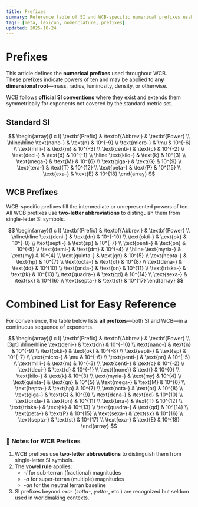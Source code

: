```yaml
---
title: Prefixes
summary: Reference table of SI and WCB-specific numerical prefixes usable with any measurement root across all WCB domains.
tags: [meta, lexicon, nomenclature, prefixes]
updated: 2025-10-24
---
```


# Prefixes

This article defines the **numerical prefixes** used throughout WCB.  
These prefixes indicate powers of ten and may be applied to **any dimensional root**—mass, radius, luminosity, density, or otherwise.

WCB follows **official SI conventions** where they exist and extends them symmetrically for exponents not covered by the standard metric set.

## Standard SI

$$
\begin{array}{l c l}
\textbf{Prefix} & \textbf{Abbrev.} & \textbf{Power} \\
\hline\hline
\text{nano-}  & \text{n}  & 10^{-9}  \\
\text{micro-} & \mu       & 10^{-6}  \\
\text{milli-} & \text{m}  & 10^{-3}  \\
\text{centi-} & \text{c}  & 10^{-2}  \\
\text{deci-}  & \text{d}  & 10^{-1}  \\
\hline
\text{kilo-}  & \text{k}  & 10^{3}   \\
\text{mega-}  & \text{M}  & 10^{6}   \\
\text{giga-}  & \text{G}  & 10^{9}   \\
\text{tera-}  & \text{T}  & 10^{12}  \\
\text{peta-}  & \text{P}  & 10^{15}  \\
\text{exa-}   & \text{E}  & 10^{18}
\end{array}
$$

## WCB Prefixes

WCB-specific prefixes fill the intermediate or unrepresented powers of ten.  
All WCB prefixes use **two-letter abbreviations** to distinguish them from single-letter SI symbols.

$$
\begin{array}{l c l}
\textbf{Prefix} & \textbf{Abbrev.} & \textbf{Power} \\
\hline\hline
\text{deni-}   & \text{dn} & 10^{-10} \\
\text{okti-}   & \text{ok} & 10^{-8}  \\
\text{septi-}  & \text{sp} & 10^{-7}  \\
\text{penti-}  & \text{pn} & 10^{-5}  \\
\text{demi-}   & \text{dm} & 10^{-4}  \\
\hline
\text{myria-}  & \text{my} & 10^{4}   \\
\text{quinta-} & \text{qn} & 10^{5}   \\
\text{hepta-}  & \text{hp} & 10^{7}   \\
\text{octa-}   & \text{ot} & 10^{8}   \\
\text{dena-}   & \text{dd} & 10^{10}  \\
\text{onda-}   & \text{on} & 10^{11}  \\
\text{triska-} & \text{tk} & 10^{13}  \\
\text{quadra-} & \text{qd} & 10^{14}  \\
\text{sexa-}   & \text{sx} & 10^{16}  \\
\text{septa-}  & \text{st} & 10^{17}
\end{array}
$$
# Combined List for Easy Reference

For convenience, the table below lists **all prefixes**—both SI and WCB—in a continuous sequence of exponents.

$$
\begin{array}{l c l}
\textbf{Prefix} & \textbf{Abbrev.} & \textbf{Power} \\[3pt]
\hline\hline
\text{deni-}   & \text{dn} & 10^{-10} \\
\text{nano-}   & \text{n}  & 10^{-9}  \\
\text{okti-}   & \text{ok} & 10^{-8}  \\
\text{septi-}  & \text{sp} & 10^{-7}  \\
\text{micro-}  & \mu       & 10^{-6}  \\
\text{penti-}  & \text{pn} & 10^{-5}  \\
\text{milli-}  & \text{m}  & 10^{-3}  \\
\text{centi-}  & \text{c}  & 10^{-2}  \\
\text{deci-}   & \text{d}  & 10^{-1}  \\
\text{(none)} & \text{}  & 10^{0}   \\
\text{kilo-}   & \text{k}  & 10^{3}   \\
\text{myria-}  & \text{my} & 10^{4}   \\
\text{quinta-} & \text{qn} & 10^{5}   \\
\text{mega-}   & \text{M}  & 10^{6}   \\
\text{hepta-}  & \text{hp} & 10^{7}   \\
\text{octa-}   & \text{ot} & 10^{8}   \\
\text{giga-}   & \text{G}  & 10^{9}   \\
\text{dena-}   & \text{dd} & 10^{10}  \\
\text{onda-}   & \text{on} & 10^{11}  \\
\text{tera-}   & \text{T}  & 10^{12}  \\
\text{triska-} & \text{tk} & 10^{13}  \\
\text{quadra-} & \text{qd} & 10^{14}  \\
\text{peta-}   & \text{P}  & 10^{15}  \\
\text{sexa-}   & \text{sx} & 10^{16}  \\
\text{septa-}  & \text{st} & 10^{17}  \\
\text{exa-}    & \text{E}  & 10^{18}
\end{array}
$$
### 🧭 Notes for WCB Prefixes
1. WCB prefixes use **two-letter abbreviations** to distinguish them from single-letter SI symbols.  
2. The **vowel rule** applies:  
   - *-i* for sub-terran (fractional) magnitudes  
   - *-a* for super-terran (multiple) magnitudes  
   - *-an* for the neutral terran baseline  
3. SI prefixes beyond *exa-* (*zetta-*, *yotta-*, etc.) are recognized but seldom used in worldmaking contexts.